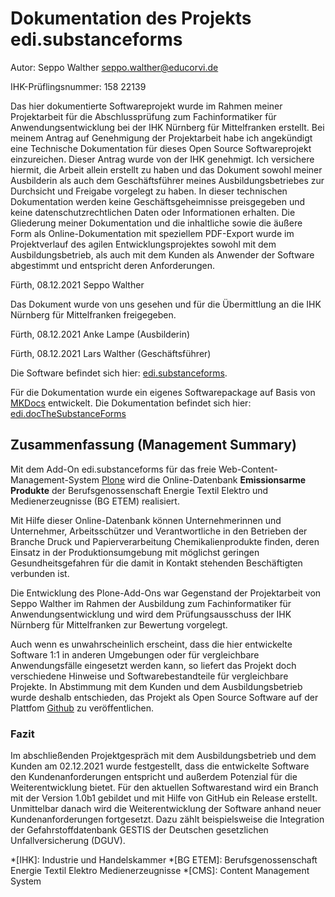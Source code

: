 # Dokumentation des Projekts edi.substanceforms

Autor: Seppo Walther [seppo.walther@educorvi.de](mailto:seppo.walther@educorvi.de)

IHK-Prüflingsnummer: 158 22139

Das hier dokumentierte Softwareprojekt wurde im Rahmen meiner Projektarbeit für die Abschlussprüfung 
zum Fachinformatiker für Anwendungsentwicklung bei der IHK Nürnberg für Mittelfranken erstellt. Bei
meinem Antrag auf Genehmigung der Projektarbeit habe ich angekündigt eine Technische Dokumentation
für dieses Open Source Softwareprojekt einzureichen. Dieser Antrag wurde von der IHK genehmigt. 
Ich versichere hiermit, die Arbeit allein erstellt zu haben und das Dokument sowohl meiner Ausbilderin als auch dem Geschäftsführer meines Ausbildungsbetriebes zur Durchsicht und Freigabe vorgelegt zu haben. 
In dieser technischen Dokumentation werden keine Geschäftsgeheimnisse preisgegeben und keine datenschutzrechtlichen Daten oder Informationen erhalten. 
Die Gliederung meiner Dokumentation und die inhaltliche sowie die äußere Form als Online-Dokumentation mit
speziellem PDF-Export wurde im Projektverlauf des agilen Entwicklungsprojektes sowohl mit dem Ausbildungsbetrieb, als auch mit dem Kunden als Anwender der Software abgestimmt und entspricht deren Anforderungen.

Fürth, 08.12.2021 Seppo Walther

Das Dokument wurde von uns gesehen und für die Übermittlung an die IHK Nürnberg für Mittelfranken
freigegeben.

Fürth, 08.12.2021 Anke Lampe (Ausbilderin)

Fürth, 08.12.2021 Lars Walther (Geschäftsführer)

Die Software befindet sich hier: [edi.substanceforms](https://github.com/educorvi/edi.substanceforms).

Für die Dokumentation wurde ein eigenes Softwarepackage auf Basis von [MKDocs](https://www.mkdocs.org/)
entwickelt. Die Dokumentation befindet sich hier: [edi.docTheSubstanceForms](https://github.com/educorvi/edi.docTheSubstanceForms/)


## Zusammenfassung (Management Summary)

Mit dem Add-On edi.substanceforms für das freie Web-Content-Management-System [Plone](https://www.plone.org)
wird die Online-Datenbank **Emissionsarme Produkte** der Berufsgenossenschaft Energie Textil Elektro und 
Medienerzeugnisse (BG ETEM) realisiert.

Mit Hilfe dieser Online-Datenbank können Unternehmerinnen und Unternehmer, Arbeitsschützer und Verantwortliche
in den Betrieben der Branche Druck und Papierverarbeitung Chemikalienprodukte finden, deren Einsatz in der
Produktionsumgebung mit möglichst geringen Gesundheitsgefahren für die damit in Kontakt stehenden Beschäftigten
verbunden ist.

Die Entwicklung des Plone-Add-Ons war Gegenstand der Projektarbeit von Seppo Walther im Rahmen der Ausbildung
zum Fachinformatiker für Anwendungsentwicklung und wird dem Prüfungsausschuss der IHK Nürnberg für Mittelfranken
zur Bewertung vorgelegt.

Auch wenn es unwahrscheinlich erscheint, dass die hier entwickelte Software 1:1 in anderen Umgebungen oder
für vergleichbare Anwendungsfälle eingesetzt werden kann, so liefert das Projekt doch verschiedene Hinweise und
Softwarebestandteile für vergleichbare Projekte. In Abstimmung mit dem Kunden und dem Ausbildungsbetrieb wurde
deshalb entschieden, das Projekt als Open Source Software auf der Plattfom [Github](https://github.com) zu 
veröffentlichen.

### Fazit 

Im abschließenden Projektgespräch mit dem Ausbildungsbetrieb und dem Kunden am 02.12.2021 wurde festgestellt, 
dass die entwickelte Software den Kundenanforderungen entspricht und außerdem Potenzial für die
Weiterentwicklung bietet. Für den aktuellen Softwarestand wird ein Branch mit der Version 1.0b1 gebildet und
mit Hilfe von GitHub ein Release erstellt. Unmittelbar danach wird die Weiterentwicklung der Software anhand 
neuer Kundenanforderungen fortgesetzt. Dazu zählt beispielsweise die Integration der Gefahrstoffdatenbank
GESTIS der Deutschen gesetzlichen Unfallversicherung (DGUV).

*[IHK]: Industrie und Handelskammer
*[BG ETEM]: Berufsgenossenschaft Energie Textil Elektro Medienerzeugnisse
*[CMS]: Content Management System

